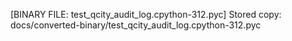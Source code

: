 [BINARY FILE: test_qcity_audit_log.cpython-312.pyc]
Stored copy: docs/converted-binary/test_qcity_audit_log.cpython-312.pyc
